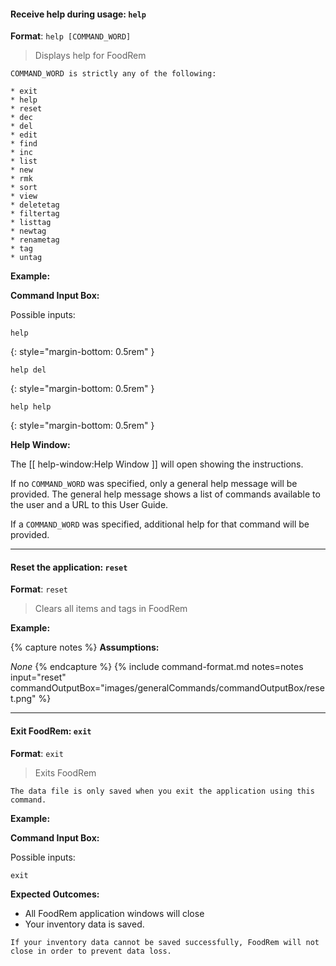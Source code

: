 <!-- markdownlint-disable-file first-line-h1 -->

#### Receive help during usage: `help`

**Format**: `help [COMMAND_WORD]`

> Displays help for FoodRem

```note
COMMAND_WORD is strictly any of the following:

* exit
* help
* reset
* dec
* del
* edit
* find
* inc
* list
* new
* rmk
* sort
* view
* deletetag
* filtertag
* listtag
* newtag
* renametag
* tag
* untag
```

**Example:**

<!-- Hardcoding due to unique command format -->
<!-- markdownlint-disable no-inline-html -->
<!-- markdownlint-disable blanks-around-fences -->
<div class="command-container" markdown="1">
<div class="input-container" markdown="1">

**Command Input Box:**

Possible inputs:

```text
help
```
{: style="margin-bottom: 0.5rem" }

```text
help del
```
{: style="margin-bottom: 0.5rem" }

```text
help help
```
{: style="margin-bottom: 0.5rem" }

</div>
<div class="input-container" markdown="1">

**Help Window:**

The [[ help-window:Help Window ]] will open showing the instructions.

If no `COMMAND_WORD` was specified, only a general help message will be provided. The general help message shows a list of commands available to the user and a URL to this User Guide.

If a `COMMAND_WORD` was specified, additional help for that command will be provided.

</div>
</div>
<!-- markdownlint-restore -->

---

#### Reset the application: `reset`

**Format**: `reset`

> Clears all items and tags in FoodRem

**Example:**

{% capture notes %}
**Assumptions:**

_None_
{% endcapture %}
{%
  include command-format.md
  notes=notes
  input="reset"
  commandOutputBox="images/generalCommands/commandOutputBox/reset.png"
%}

---

#### Exit FoodRem: `exit`

**Format**: `exit`

> Exits FoodRem

```warning
The data file is only saved when you exit the application using this command.
```

**Example:**

<!-- Hardcoding due to unique command format -->
<!-- markdownlint-disable no-inline-html -->
<div class="command-container" markdown="1">
<div class="input-container" markdown="1">

**Command Input Box:**

Possible inputs:

```text
exit
```

</div>
<div class="input-container" markdown="1">

**Expected Outcomes:**

* All FoodRem application windows will close
* Your inventory data is saved.

</div>
</div>
<!-- markdownlint-restore -->

```note
If your inventory data cannot be saved successfully, FoodRem will not close in order to prevent data loss.
```

